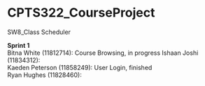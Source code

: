 # CPTS322_CourseProject
SW8_Class Scheduler

**Sprint 1**  
Bitna White (11812714): Course Browsing, in progress
Ishaan Joshi (11834312):  
Kaeden Peterson (11858249): User Login, finished  
Ryan Hughes (11828460):  
